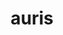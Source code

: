 ---
title: auris
meaning: ear
ch: body
pos: nounthird
genitive: auris
abbgender: f.
abbgender2: fem.
gender: feminine
declension: third
---
